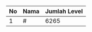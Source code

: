 | No | Nama            | Jumlah Level |
|----|-----------------|--------------|
| 1  | #    |    6265        |
